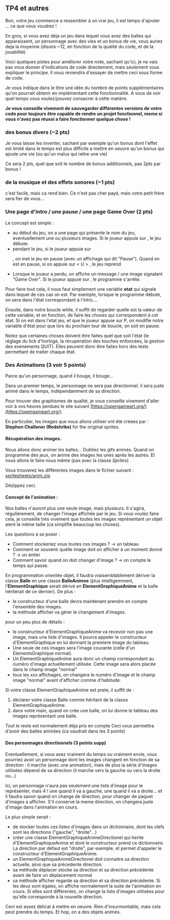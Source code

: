 ## TP4 et autres

Bon, votre jeu commence a ressembler à un vrai jeu,
il est temps d'ajouter ... ce que vous voudrez !

En gros, si vous avez déja un jeu dans lequel vous avez des balles qui
apparaissent, un personnage avec des vies et un bonus de vie, vous auriez deja
la moyenne (disons ~12, en fonction de la qualité du code, et de la jouabilité)

Voici quelques pistes pour améliorer votre note, sachant qu'ici, je ne vais pas
vous donner d'indications de code directement, mais seulement vous expliquer le
principe. Il vous reviendra d'essayer de mettre ceci sous forme de code.

Je vous indique dans le titre une idée du nombre de points supplémentaires
qu'on pourrait obtenir en implémentant cette fonctionnalité. A vous de voir
quel temps vous voulez/pouvez consacrer à cette matière.

**Je vous conseille vivement de sauvegarder différentes versions de votre code
pour toujours être capable de rendre un projet fonctionnel, meme si vous n'avez
pas réussi a faire fonctionner quelque chose !**

### des bonus divers (~2 pts)

Je vous laisse les inventer, sachant par exemple qu'un bonus dont l'effet
est limité dans le temps est plus difficile a mettre en oeuvre qu'un bonus qui
ajoute une vie (ou qu'un malus qui retire une vie)

Ce sera 2 pts, quel que soit le nombre de bonus additionnels, pas 2pts par bonus !

### de la musique et des effets sonores (~1 pts)
c'est facile, mais ca rend bien. Ce n'est pas cher payé, mais votre petit frère
sera fier de vous...

### Une page d'intro / une pause / une page Game Over (2 pts)

Le concept est simple :
- au début du jeu, on a une page qui présente le nom du jeu, eventuellement une
ou plusieurs images. Si le joueur appuie sur <Enter>, le jeu débute.
- pendant le jeu, si le joueur appuie sur <P>, on met le jeu en pause
(avec un affichage qui dit "Pause").
Quand on est en pause, si on appuie sur < U > , le jeu reprend
- Lorsque le joueur a perdu, on affiche un message / une image signalant
"Game Over". Si le joueur appuie sur <Enter>, le programme s'arrête.

Pour faire tout cela, il nous faut simplement une variable **etat** qui signale
dans lequel de ces cas on est. Par exemple, lorsque le programme débute, on sera
dans l'état correspondant à l'intro....

Ensuite, dans notre boucle while, il suffit de regarder quelle est la valeur
de cette variable, et en fonction, de faire les choses qui correspondent à cet
état. Si on est dans l'etat jeu, et que le joueur appuie sur P, on modifie
notre variable d'état pour que lors du prochain tour de boucle, on soit en pause.

Notez que certaines choses doivent être faites quel que soit l'état (le réglage
du tick d'horloge, la récupération des touches enfoncées, la gestion des
evenements QUIT). Elles peuvent donc être faites hors des tests permettant
de traiter chaque état.

### Des Animations (3 voir 5 points)

Parce qu'un personnage, quand il bouge, il bouge...

Dans un premier temps, le personnage ne sera pas directionnel.
il sera juste animé dans le temps, indépendamment de sa direction.

Pour trouver des graphismes de qualité, je vous conseille vivement d'aller voir
à vos heures perdues le site suivant
[https://opengameart.org/](https://opengameart.org/).

En particulier, les images que nous allons utiliser ont été créees par :
**Stephen Challener (Redshrike)** for the original sprites.

#### Récupération des images.

Nous allons donc animer les balles...
Oubliez les gifs animés. Quand on programme des jeux, on anime des images les
unes après les autres. Et nous allons le faire nous même (pas avec la classe
*Sprites*)

Vous trouverez les différentes images dans le fichier suivant :
[spritesheets/anim.zip](spritesheets/anim.zip)

Dézippez ceci.

#### Concept de l'animation :
Nos balles n'auront plus une seule image, mais plusieurs.
Il s'agira, régulièrement, de changer l'image affichée par le jeu.
Si vous voulez faire cela, je conseille très vivement que toutes les images
représentant un objet aient la même taille (ca simplifie beaucoup les choses).

Les questions à se poser :
- Comment stockeriez vous toutes ces images ? -> un tableau
- Comment se souvenir quelle image doit on afficher à un moment donné ? -> un entier
- Comment savoir quand on doit changer d'image ? -> on compte le temps qui passe.

En programmation orientée objet, il faudra vraisemblablement
dériver la classe **Balle** en une classe **BalleAnimee**
(plus intelligemment, l'**ElementGraphique** serait dérivé en **ElementGraphiqueAnime** et la balle hériterait de ce dernier).
De plus :
- le constructeur d'une balle devra maintenant prendre en compte l'ensemble des images.
- la méthode afficher va gérer le changement d'images.

pour un peu plus de détails :
- le constructeur d'ElementGraphiqueAnime va recevoir non pas une image, mais
une liste d'images. Il pourra appeler le constructeur d'ElementGraphique
en lui donnant la premiere image du tableau.
- Une seule de ces images sera l'image courante (celle d'un ElementsGraphique
normal).
- Un ElementGraphiqueAnime aura donc un champ correspondant au numéro d'image
actuellement utilisée. Cette image sera alors placée dans le champ image "normal"
- tous les xxx affichages, on changera le numéro d'image et le champ image "normal"
avant d'afficher comme d'habitude.

Si votre classe ElementGraphiqueAnime est prete, il suffit de :
1. déclarer votre classe Balle comme héritant de la classe ElementGraphiqueAnime.
2. dans votre main, quand on crée une balle, on lui donne le tableau des images
représentant une balle.

Tout le reste est normalement déja pris en compte
Ceci vous permettra d'avoir des balles animées (ca vaudrait dans les 3 points)

#### Des personnages directionnels (3 points supp)

Eventuellement, si vous avez vraiment du temps ou vraiment envie, vous pourriez
avoir un personnage dont les images changent en fonction de sa direction :
il marche (avec une animation), mais de plus la série d'images utilisées dépend
de sa direction (il marche vers la gauche ou vers la droite ou...)

Ici, un personnage n'aura pas seulement une liste d'image pour le représenter,
mais 4 ! une quand il va a gauche, une quand il va a droite...
et il faudra savoir quand on change de direction, pour changer de paquet d'images
a afficher. S'il conserve la meme direction, on changera juste d'image dans l'animation
en cours.

Le plus simple serait :
- de stocker toutes ces listes d'images dans un dictionnaire, dont les clefs sont
les directions ("gauche", "droite"...)
- créer une classe ElementGraphiqueAnimeDirectionel qui herite d'ElementGraphiqueAnime
et dont le constructeur prend ce dictionnaire. La direction par défaut est "droite",
par exemple, et permet d'appeler le constructeur d'ElementGraphiqueAnime.
- un ElementGraphiqueAnimeDirectionel doit connaitre sa direction actuelle, ainsi
que sa précedente direction.
- sa méthode déplacer stocke sa direction et sa direction précédente avant de
faire un déplacement normal
- sa méthode afficher regarde sa direction et sa direction précédente. Si les
deux sont égales, on affiche normalement la suite de l'animation en cours.
Si elles sont différentes, on change la liste d'images utilisées pour qu'elle
corresponde à la nouvelle direction.

Ceci est assez délicat à mettre en oeuvre. Rien d'insurmontable, mais cela peut
prendre du temps.
Et hop, on a des objets animés.
